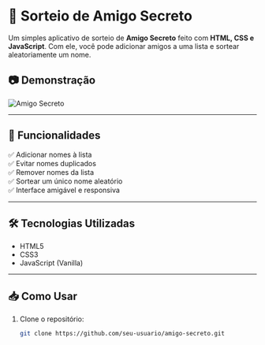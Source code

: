 # 🎉 Sorteio de Amigo Secreto

Um simples aplicativo de sorteio de **Amigo Secreto** feito com **HTML, CSS e JavaScript**. Com ele, você pode adicionar amigos a uma lista e sortear aleatoriamente um nome. 

## 📷 Demonstração

![Amigo Secreto](assets/amigo-secreto.png)

---

## 🚀 **Funcionalidades**
✅ Adicionar nomes à lista  
✅ Evitar nomes duplicados  
✅ Remover nomes da lista  
✅ Sortear um único nome aleatório  
✅ Interface amigável e responsiva  

---

## 🛠 **Tecnologias Utilizadas**
- HTML5
- CSS3
- JavaScript (Vanilla)

---

## 📥 **Como Usar**
1. Clone o repositório:  
   ```bash
   git clone https://github.com/seu-usuario/amigo-secreto.git
